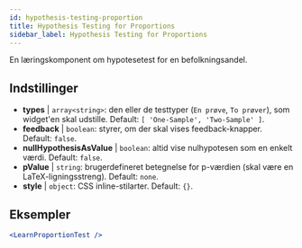```yaml
---
id: hypothesis-testing-proportion
title: Hypothesis Testing for Proportions
sidebar_label: Hypothesis Testing for Proportions
---
```


En læringskomponent om hypotesetest for en befolkningsandel.

## Indstillinger

* __types__ | `array<string>`: den eller de testtyper (`En prøve`, `To prøver`), som widget'en skal udstille. Default: `[
  'One-Sample',
  'Two-Sample'
]`.
* __feedback__ | `boolean`: styrer, om der skal vises feedback-knapper. Default: `false`.
* __nullHypothesisAsValue__ | `boolean`: altid vise nulhypotesen som en enkelt værdi. Default: `false`.
* __pValue__ | `string`: brugerdefineret betegnelse for p-værdien (skal være en LaTeX-ligningsstreng). Default: `none`.
* __style__ | `object`: CSS inline-stilarter. Default: `{}`.


## Eksempler

```jsx live
<LearnProportionTest />
```


